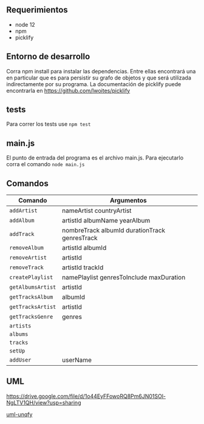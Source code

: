 Requerimientos
----

* node 12
* npm
* picklify


Entorno de desarrollo
---

Corra npm install para instalar las dependencias. Entre ellas encontrará una en particular que es para persistir su grafo de objetos y que será utilizada indirectamente por su programa.
La documentación de picklify puede encontrarla en https://github.com/lwoites/picklify

tests
----
Para correr los tests use `npm test`

main.js
------
El punto de entrada del programa es el archivo main.js. Para ejecutarlo corra el comando `node main.js`

Comandos
------

| Comando | Argumentos|
| --- | --- |
|`addArtist`|nameArtist countryArtist|
|`addAlbum`|artistId albumName yearAlbum|
|`addTrack`|nombreTrack albumId durationTrack genresTrack|
|`removeAlbum`|artistId albumId|
|`removeArtist`|artistId|
|`removeTrack`|artistId trackId|
|`createPlaylist`|namePlaylist genresToInclude maxDuration|
|`getAlbumsArtist`|artistId |
|`getTracksAlbum`|albumId|
|`getTracksArtist`|artistId|
|`getTracksGenre`|genres|
|`artists`|            |
|`albums`|             |
|`tracks` |            |
|`setUp`|              |
|`addUser`|userName|

UML
------
https://drive.google.com/file/d/1o44EyFFowoRQ8Pm6JN01SOl-NgLTV1QH/view?usp=sharing

[uml-unqfy](https://lucid.app/lucidchart/bc7d4b72-5556-4d07-b56f-a030b969601f/edit?viewport_loc=-28%2C-11%2C2200%2C1127%2C0_0&invitationId=inv_b1df06c1-3479-4d63-a7fd-9063d6706a1d)



